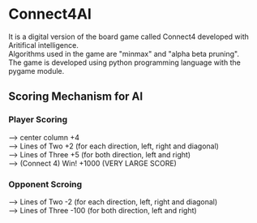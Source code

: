 # Connect4AI

It is a digital version of the board game called Connect4 developed with Aritifical intelligence.  <br/>
Algorithms used in the game are "minmax" and "alpha beta pruning". 								   <br/>
The game is developed using python programming language with the pygame module.					   <br/>



## Scoring Mechanism for AI

### Player Scoring
--> center column     +4                                                							<br/>
--> Lines of Two      +2 (for each direction, left, right and diagonal) 							<br/>
--> Lines of Three    +5 (for both direction, left and right)           							<br/>
--> (Connect 4) Win!  +1000 (VERY LARGE SCORE)                          							<br/>

### Opponent Scroing
--> Lines of Two      -2 (for each direction, left, right and diagonal) 							<br/>
--> Lines of Three    -100 (for both direction, left and right)         							<br/>


